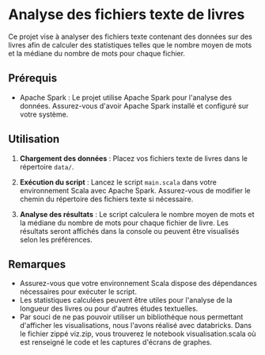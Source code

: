 # Analyse des fichiers texte de livres

Ce projet vise à analyser des fichiers texte contenant des données sur des livres afin de calculer des statistiques telles que le nombre moyen de mots et la médiane du nombre de mots pour chaque fichier.

## Prérequis

- Apache Spark : Le projet utilise Apache Spark pour l'analyse des données. Assurez-vous d'avoir Apache Spark installé et configuré sur votre système.

## Utilisation

1. **Chargement des données** : Placez vos fichiers texte de livres dans le répertoire `data/`.

2. **Exécution du script** : Lancez le script `main.scala` dans votre environnement Scala avec Apache Spark. Assurez-vous de modifier le chemin du répertoire des fichiers texte si nécessaire.

3. **Analyse des résultats** : Le script calculera le nombre moyen de mots et la médiane du nombre de mots pour chaque fichier de livre. Les résultats seront affichés dans la console ou peuvent être visualisés selon les préférences.

## Remarques

- Assurez-vous que votre environnement Scala dispose des dépendances nécessaires pour exécuter le script.
- Les statistiques calculées peuvent être utiles pour l'analyse de la longueur des livres ou pour d'autres études textuelles.
- Par souci de ne pas pouvoir utiliser un bibliothéque nous permettant d'afficher les visualisations, nous l'avons réalisé avec databricks. Dans le fichier zippé viz.zip, vous trouverez le notebook visualisation.scala où est renseigné le code et les captures d'écrans de graphes.
